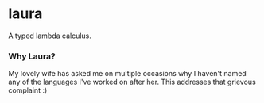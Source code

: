 # laura

A typed lambda calculus.

### Why Laura?

My lovely wife has asked me on multiple occasions why I haven't named any of the
languages I've worked on after her. This addresses that grievous complaint :)
